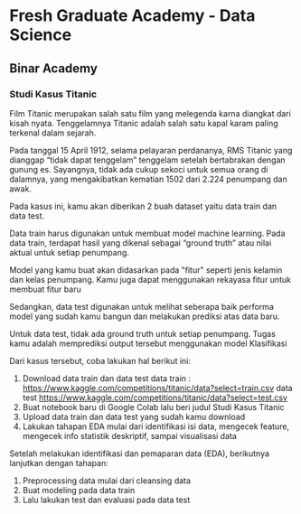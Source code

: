 # Fresh Graduate Academy - Data Science
## Binar Academy

### Studi Kasus Titanic

<p> Film Titanic merupakan salah satu film yang melegenda
karna diangkat dari kisah nyata. Tenggelamnya Titanic
adalah salah satu kapal karam paling terkenal dalam
sejarah. </p>

<p> Pada tanggal 15 April 1912, selama pelayaran perdananya,
RMS Titanic yang dianggap “tidak dapat tenggelam”
tenggelam setelah bertabrakan dengan gunung es.
Sayangnya, tidak ada cukup sekoci untuk semua orang di
dalamnya, yang mengakibatkan kematian 1502 dari 2.224
penumpang dan awak. </p>

<p> Pada kasus ini, kamu akan diberikan 2 buah dataset yaitu data
train dan data test. </p>

<p> Data train harus digunakan untuk membuat model machine
learning. Pada data train, terdapat hasil yang dikenal sebagai
“ground truth” atau nilai aktual untuk setiap penumpang. </p>

<p> Model yang kamu buat akan didasarkan pada "fitur" seperti jenis
kelamin dan kelas penumpang. Kamu juga dapat menggunakan
rekayasa fitur untuk membuat fitur baru </p>

<p> Sedangkan, data test digunakan untuk melihat seberapa baik
performa model yang sudah kamu bangun dan melakukan
prediksi atas data baru. </p> 

<p> Untuk data test, tidak ada ground truth untuk setiap
penumpang. Tugas kamu adalah memprediksi output tersebut
menggunakan model Klasifikasi </p>

Dari kasus tersebut, coba lakukan hal berikut ini:
1. Download data train dan data test
data train : https://www.kaggle.com/competitions/titanic/data?select=train.csv
data test https://www.kaggle.com/competitions/titanic/data?select=test.csv
2. Buat notebook baru di Google Colab lalu beri judul Studi
Kasus Titanic
3. Upload data train dan data test yang sudah kamu download
4. Lakukan tahapan EDA mulai dari identifikasi isi data,
mengecek feature, mengecek info statistik deskriptif, sampai
visualisasi data

Setelah melakukan identifikasi dan pemaparan data (EDA),
berikutnya lanjutkan dengan tahapan:
1. Preprocessing data mulai dari cleansing data
2. Buat modeling pada data train
3. Lalu lakukan test dan evaluasi pada data test
